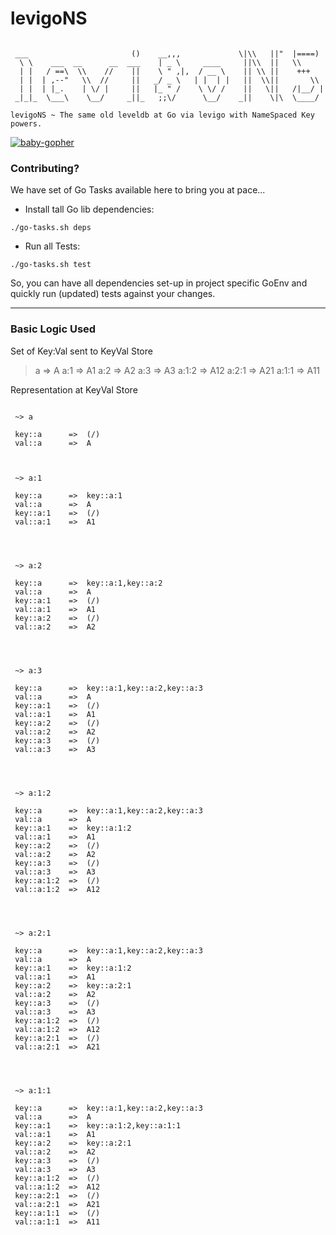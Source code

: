 # levigoNS

```ASCII

 ___                       ()    __,,,             \|\\   ||"  |====)
  \ \    ___  __      __  ___    | _ \     ____     ||\\  ||   \\
  | |   / ==\  \\    //    ||    \ " ,|,  / __ \    || \\ ||    +++
  | |  | ,--"   \\  //     ||   _/ _ \   | |  | |   ||  \\||       \\
  | |  | |_.    | \/ |     ||   |_ " /    \ \/ /    ||   \||   /|__/ |
 _|_|_  \___\    \__/     _||_   ;;\/      \__/    _||    \|\  \____/

levigoNS ~ The same old leveldb at Go via levigo with NameSpaced Key powers.

```

[![baby-gopher](https://raw2.github.com/drnic/babygopher-site/gh-pages/images/babygopher-badge.png)](http://www.babygopher.org)

### Contributing?

We have set of Go Tasks available here to bring you at pace...

* Install tall Go lib dependencies:
```
./go-tasks.sh deps
```

* Run all Tests:
```
./go-tasks.sh test
```

So, you can have all dependencies set-up in project specific GoEnv and quickly run (updated) tests against your changes.

---

### Basic Logic Used

Set of Key:Val sent to KeyVal Store

>
>  a       => A
>  a:1     => A1
>  a:2     => A2
>  a:3     => A3
>  a:1:2   => A12
>  a:2:1   => A21
>  a:1:1   => A11
>

Representation at KeyVal Store

```ASCII

 ~> a

 key::a      =>  (/)
 val::a      =>  A



 ~> a:1

 key::a      =>  key::a:1
 val::a      =>  A
 key::a:1    =>  (/)
 val::a:1    =>  A1




 ~> a:2

 key::a      =>  key::a:1,key::a:2
 val::a      =>  A
 key::a:1    =>  (/)
 val::a:1    =>  A1
 key::a:2    =>  (/)
 val::a:2    =>  A2




 ~> a:3

 key::a      =>  key::a:1,key::a:2,key::a:3
 val::a      =>  A
 key::a:1    =>  (/)
 val::a:1    =>  A1
 key::a:2    =>  (/)
 val::a:2    =>  A2
 key::a:3    =>  (/)
 val::a:3    =>  A3




 ~> a:1:2

 key::a      =>  key::a:1,key::a:2,key::a:3
 val::a      =>  A
 key::a:1    =>  key::a:1:2
 val::a:1    =>  A1
 key::a:2    =>  (/)
 val::a:2    =>  A2
 key::a:3    =>  (/)
 val::a:3    =>  A3
 key::a:1:2  =>  (/)
 val::a:1:2  =>  A12




 ~> a:2:1

 key::a      =>  key::a:1,key::a:2,key::a:3
 val::a      =>  A
 key::a:1    =>  key::a:1:2
 val::a:1    =>  A1
 key::a:2    =>  key::a:2:1
 val::a:2    =>  A2
 key::a:3    =>  (/)
 val::a:3    =>  A3
 key::a:1:2  =>  (/)
 val::a:1:2  =>  A12
 key::a:2:1  =>  (/)
 val::a:2:1  =>  A21




 ~> a:1:1

 key::a      =>  key::a:1,key::a:2,key::a:3
 val::a      =>  A
 key::a:1    =>  key::a:1:2,key::a:1:1
 val::a:1    =>  A1
 key::a:2    =>  key::a:2:1
 val::a:2    =>  A2
 key::a:3    =>  (/)
 val::a:3    =>  A3
 key::a:1:2  =>  (/)
 val::a:1:2  =>  A12
 key::a:2:1  =>  (/)
 val::a:2:1  =>  A21
 key::a:1:1  =>  (/)
 val::a:1:1  =>  A11

```


